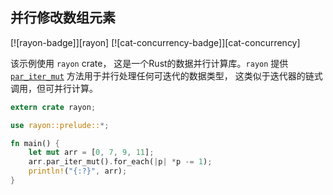## 并行修改数组元素

[![rayon-badge]][rayon] [![cat-concurrency-badge]][cat-concurrency]

该示例使用 `rayon` crate， 这是一个Rust的数据并行计算库。`rayon` 提供 [`par_iter_mut`] 方法用于并行处理任何可迭代的数据类型， 这类似于迭代器的链式调用，但可并行计算。

```rust
extern crate rayon;

use rayon::prelude::*;

fn main() {
    let mut arr = [0, 7, 9, 11];
    arr.par_iter_mut().for_each(|p| *p -= 1);
    println!("{:?}", arr);
}
```

[`par_iter_mut`]: https://docs.rs/rayon/*/rayon/iter/trait.IntoParallelRefMutIterator.html#tymethod.par_iter_mut
